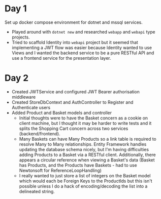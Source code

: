 # Day 1

Set up docker compose environment for dotnet and mssql services.

- Played around with `dotnet new` and researched `webapp` and `webapi` type projects.
- Tried to scaffold Identity into `webapi` project but it seemed that implementing a JWT flow was easier because Identity wanted to use Views and I wanted the backend service to be a pure RESTful API and use a frontend service for the presentation layer.

# Day 2

- Created JWTService and configured JWT Bearer authorisation middleware
- Created StoreDbContext and AuthController to Register and Authenticate users
- Added Product and Basket models and controller
  - Initial thoughts were to have the Basket concern as a cookie on client machine, but I thought it may be harder to write tests and it splits the Shopping Cart concern across two services (backend/frontend).
  - Many Baskets can have Many Products so a link table is required to resolve Many to Many relationships. Entity Framework handles updating the database schema nicely, but I'm having difficulties adding Products to a Basket via a RESTful client. Additionally, there appears a circular reference when viewing a Basket's data (Basket has Products, and the Products have Baskets - had to use Newtonsoft for ReferenceLoopHandling)
  - I really wanted to just store a list of integers on the Basket model which would each be Foreign Keys to the ProductIds but this isn't possible unless I do a hack of encoding/decoding the list into a delineated string.
